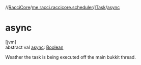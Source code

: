 //[RacciCore](../../../index.md)/[me.racci.raccicore.scheduler](../index.md)/[ITask](index.md)/[async](async.md)

# async

[jvm]\
abstract val [async](async.md): [Boolean](https://kotlinlang.org/api/latest/jvm/stdlib/kotlin/-boolean/index.html)

Weather the task is being executed off the main bukkit thread.

